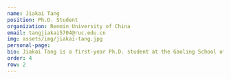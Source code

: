 ```yaml
---
name: Jiakai Tang 
position: Ph.D. Student 
organization: Renmin University of China 
email: tangjiakai5704@ruc.edu.cn 
img: assets/img/jiakai-tang.jpg
personal-page: 
bio: Jiakai Tang is a first-year Ph.D. student at the Gaoling School of Artificial Intelligence, Renmin University of China. His research interests focus on LLM-based recommender systems and intelligent agents. He has published nearly 20 papers in top conferences and journals such as KDD, WWW, ACL, and TOIS, and received the runner-up for the Best Resource Paper Award at CIKM 2022. Jiakai also serves as a reviewer for data mining-related conferences and journals such as AAAI, KDD, and TORS.
order: 4
row: 2
---
```

